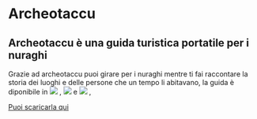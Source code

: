 # Archeotaccu

## Archeotaccu è una guida turistica portatile per i nuraghi

Grazie ad archeotaccu puoi girare per i nuraghi mentre ti fai raccontare la storia dei luoghi e delle persone che un tempo li abitavano, la guida è diponibile in <img src="https://flagcdn.com/w20/it.webp"/> , <img src="https://flagcdn.com/w20/gb.webp"/> e <img src="https://flagcdn.com/w20/fr.webp"/> ,  

[Puoi scaricarla qui](https://play.google.com/store/apps/details?id=com.archeotaccu.app&hl=it) 